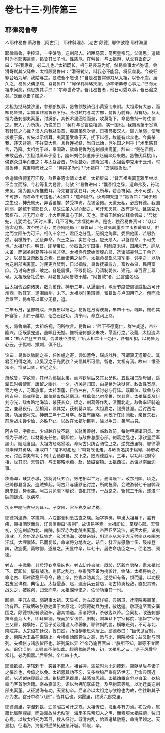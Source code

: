 # 卷七十三·列传第三

## 耶律曷鲁等

△耶律曷鲁 萧敌鲁〔阿古只〕 耶律斜涅赤〔老古 颇德〕耶律欲稳 耶律海里

耶律曷鲁，字控温，一字洪隐，迭剌部人。祖匣马葛，简宪皇帝兄。父偶思，遥辇时为本部夷离堇，曷鲁其长子也。性质厚。在髫鬌，与太祖游，从父释鲁奇之曰：“兴我家者，必二儿也。”太祖既长，相与易裘马为好，然曷鲁事太祖弥谨。会滑哥弑其父释鲁，太祖顾曷鲁曰：“滑哥弑父，料我必不能容，将反噬我。今彼归罪台哂为解，我姑与之。是贼吾不忘也！”自是曷鲁常佩刀从太祖，以备不虞。居久之，曷鲁父偶思病，召曷鲁曰：“阿保机神略天授，汝率诸弟赤心事之。”已而太祖来问疾，偶思执其手曰：“尔命世奇才。吾儿曷鲁者，他日可委以事，吾已谕之矣。”既而以诸子属之。

太祖为挞马狘沙里，参预部族事，曷鲁领数骑召小黄室韦来附。太祖素有大志，而知曷鲁贤，军国事非曷鲁议不行。会讨越兀与乌古部，曷鲁为前锋，战有功。及太祖为迭剌部夷离堇，讨奚部，其长术里逼险而垒，攻莫能下，命曷鲁持一笴往谕之。既入，为所执。乃说奚曰：“契丹与奚言语相通，实一国也。我夷离堇于奚岂有輘轹之心哉？汉人杀我祖奚首，夷离堇怨次骨，日夜思报汉人。顾力单弱，使我求援于奚，传矢以示信耳。夷离堇受命于天，抚下以德，故能有此众也。今奚杀我，违天背德，不祥莫大焉。且兵连祸结，当自此始，岂尔国之利乎！”术里感其言，乃降。太祖为于越，秉国政，欲命曷鲁为迭剌部夷离堇。辞曰：“贼在君侧，未敢远去。”太祖讨黑车子室韦，幽州刘仁恭遣养子赵霸率众来救。曷鲁伏兵桃山，俟霸众过半而要之；与太祖合击，斩获甚众，遂降室韦。太祖会李克用于云州，时曷鲁侍，克用顾而壮之曰：“伟男子为谁？”太祖曰：“吾族曷鲁也。”

会遥辇痕德堇可汗殁，群臣奉遗命请立太祖。太祖辞曰：“昔吾祖夷离堇雅里尝以不当立而辞，今若等复为是言，何欤？”曷鲁进曰：“曩吾祖之辞，遗命弗及，符瑞未见，第为国人所推戴耳。今先君言犹在耳，天人所与，若合符契。天不可逆，人不可拂，而君命不可违也。”太祖曰：“遗命固然，汝焉知天道？”曷鲁曰：“闻于越之生也，神光属天，异香盈幄，梦受神诲，龙锡金佩。天道无私，必应有德。我国削弱，齮龁于邻部日久，以故生圣人以兴起之。可汗知天意，故有是命。且遥辇九营棋布，非无可立者；小大臣民属心于越，天也。昔者于越伯父释鲁尝曰：‘吾犹蛇，儿犹龙也。’天时人事，几不可失。”太祖犹未许。是夜，独召曷鲁责曰：“众以遗命迫我。汝不明吾心，而亦俯随耶？”曷鲁曰：“在昔夷离堇雅里虽推戴者众，辞之而立阻午为可汗。相传十余世，君臣之分乱，纪纲之统隳。委质他国，若缀斿然。羽檄蜂午，民疲奔命。兴王之运，实在今日。应天顺人，以答顾命，不可失也。”太祖乃许。明日，即皇帝位，命曷鲁总军国事。时制度未讲，国用未充，扈从未备，而诸弟剌葛等往往觊非望。太祖宫行营始置腹心部，选诸部豪健二千余充之，以曷鲁及萧敌鲁总焉。已而诸弟之乱作，太祖命曷鲁总领军事，讨平之，以功为迭剌部夷离堇。时民更兵焚剽，日以抏敝，曷鲁抚辑有方，畜牧益滋，民用富庶。乃讨乌古部，破之。自是震慑，不敢复叛。乃请制朝仪、建元，率百官上尊号。太祖既备礼受册，拜曷鲁为阿鲁敦于越。“阿鲁敦”者，辽言盛名也。

后太祖伐西南诸夷，数为前锋。神册二年，从逼幽州，与唐节度使周德威拒战可汗州西，败其军，遂围幽州，未下。太祖以时暑班师，留曷鲁与卢国用守之。俄而救兵继至，曷鲁等以军少无援，退。

三年七月，皇都既成，燕群臣以落之。曷鲁是月得疾薨，年四十七。既葬，赐名其阡宴答，山曰于越峪，诏立石纪功。清宁间，命立祠上京。

初，曷鲁病革，太祖临视，问所欲言。曷鲁曰：“陛下圣德宽仁，群生咸遂，帝业隆兴。臣既蒙宠遇，虽瞑目无憾。惟析迭剌部议未决，愿亟行之。”及薨，太祖流涕曰：“斯人若登三五载，吾谋蔑不济矣！”后太祖二十一功臣，各有所拟，以曷鲁为心云。子惕剌、撒剌，俱不仕。

论曰：曷鲁以肺腑之亲，任帷幄之寄，言如蓍龟，谋成战胜，可谓算无遗策矣。其君臣相得之诚，庶吴汉之于光武欤？夫信其所可信，智也，太祖有焉。故曰：惟圣知圣，惟贤知贤，斯近之矣。

萧敌鲁，字敌辇，其母为德祖女弟，而淳钦皇后又其女兄也。五世祖曰胡母里，遥辇氏时尝使唐，唐留之幽州。一夕，折关遁归国，由是世为决狱官。敌鲁性宽厚，膂力绝人，习军旅事。太祖潜藩，日侍左右，凡征讨必与行阵。既即位，敌鲁与弟阿古只、耶律释鲁、耶律曷鲁偕总宿卫。拜敌鲁北府宰相，世其官。太祖征奚及讨刘守光，敌鲁略地海滨，杀获甚众。顷之，剌葛等作乱，溃而北走。敌鲁率轻骑追之，兼昼夜行。至榆河，败其党，获剌葛以献。太祖嘉之，锡赉甚渥。后讨西南夷，功居诸将先。神册三年十二月卒。敌鲁有胆略，闻敌所在即驰赴，亲冒矢石，前后战未尝少恤，必胜乃止。以故在太祖功臣列，喻以手云。弟阿古只。

阿古只，字撒本。少卓越自放不羁。长骁勇善射，临敌敢前。每射甲楯辄洞贯。太祖为于越时，以材勇充任使。既即位，与敌鲁总腹心部。剌葛之乱也，淳钦皇后军黑山，阻险自固。太祖方经略奚地，命阿古只统百骑往卫之。逆党迭里特、耶律滑哥素惮其勇略，相戒曰：“是不可犯也！”剌葛既北走，与敌鲁追擒于榆河。神册初元，讨西南夷有功；徇山西诸郡县，又下之，败周德威军。三年，以功拜北府宰相，世其职。天赞初，与王郁略地燕、赵，破磁窑镇。太祖西征，悉诿以南面边事。

攻渤海，破扶余城，独将骑兵五百，败老相军三万。渤海既平，改东丹国。顷之，已降郡县复叛，盗贼蜂起。阿古只与康默记讨之，所向披靡。会贼游骑七千自鸭渌府来援，势张甚。阿古只帅麾下精锐，直犯其锋，一战克之，斩馘三千余，遂进军破回跋城。以病卒。

功臣中喻阿古只为耳云。子安团，官至右皮室详稳。

耶律斜涅赤，字撒剌，六院部舍利褭古直之族。始字铎碗，早隶太祖幕下，尝有疾，赐樽酒饮而愈，辽言酒樽曰“撒剌”，故诏易字焉。太祖即位，掌腹心部。天赞初，分迭剌部为北、南院，斜涅赤为北院夷离堇。帝西征至流沙，威声大振，诸夷溃散，乃命斜涅赤抚集之。及讨渤海，破扶余城，斜涅赤从太子大元帅率众夜围忽汗城，大諲譔降。已而复叛，命诸将分地攻之。诘旦，斜涅赤感励士伍，鼓噪登陴，敌震慑，莫敢御，遂破之。天显中卒，年七十，居佐命功臣之一。侄老古、颇德。

老古，字撒懒，其母淳钦皇后姊也。老古幼养宫掖，既长，沉毅有勇略，隶太祖帐下。既即位，屡有战功。剌葛之乱也，欲乘我不备为掩袭计，绐降。太祖将纳之，命老古、耶律欲稳严号令，勒士卒，控辔以防其变。逆党知有备，惧而遁。以功授右皮室详稳，典宿卫。太祖侵燕、赵，遇唐兵云碧店，老古恃勇轻敌，直犯其锋。战久之，被数创，归营而卒。太祖深悼惜之，佐命功臣其一也。

颇德，字兀古邻。弱冠事太祖。天显初，为左皮室详稳，典宿卫，迁南院夷离堇，治有声。石敬瑭破张敬达军于太原北，时颇德勒兵为援，敬达遁。敬瑭追至晋安寨围之，颇德领轻骑袭潞州，塞其饷道。唐诸将惧，杀敬达以降。会同初，改迭剌部夷离堇为大王，即拜颇德，既而加采访使。旧制，肃祖以下宗室称院，德祖宗室号三父房，称横帐，百官子弟及籍没人称著帐。耶律斜的言，横帐班列，不可与北、南院并。太宗诏在廷议，皆曰然，乃诏横帐班列居上。颇德奏曰：“臣伏见官制，北、南院大王品在惕隐上。今横帐始图爵位之高，愿与北、南院参任；兹又耻与同列。夫横帐与诸族皆臣也，班列奚以异？”帝乃谕百官曰：“朕所不知，卿等不宜面从。”诏仍旧制。其强直不挠如此。颇德状貌秀伟，初，太祖见之曰：“是子风骨异常儿，必为国器。”后果然。卒年四十九。

耶律欲稳，字辖剌干，突吕不部人。祖台押，遥辇时为北边拽剌。简献皇后与诸子之罹难也，尝倚之以免。太祖思其功不忘，又多欲稳严重有济世志，乃命典司近部，以遏诸族窥觊之想。欲稳既见器重，益感奋思报。太祖始置宫分以自卫，欲稳率门客首附宫籍。帝益嘉其忠，诏以台押配享庙廷。及平剌葛等乱，以功迁奚迭剌部夷离堇。从征渤海有功。天显初卒。后诸帝以太祖之与欲稳也为故，往往取其子孙为友。宫分中称“八房”，皆其后也。弟霞里，终奚六部秃里。

耶律海里，字涅剌昆，遥辇昭古可汗之裔。太祖传位，海里与有力焉。初受命，属籍比局萌觊觎，而遥辇故族尤觖望。海里多先帝知人之明，而素服太祖威德，独归心焉。以故太祖托为耳目，数从征讨。既清内乱，始置遥辇敞稳，命海里领之。天显初，征渤海，海里将遥辇糺破忽汗城。师般，卒。
